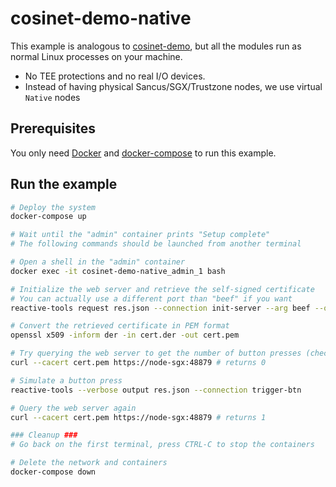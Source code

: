 # cosinet-demo-native

This example is analogous to [cosinet-demo](../cosinet-demo), but all the modules run as normal Linux processes on your machine.

- No TEE protections and no real I/O devices.
- Instead of having physical Sancus/SGX/Trustzone nodes, we use virtual `Native` nodes

## Prerequisites

You only need [Docker](https://docs.docker.com/get-docker/) and [docker-compose](https://docs.docker.com/compose/install/) to run this example.

## Run the example

```bash
# Deploy the system
docker-compose up

# Wait until the "admin" container prints "Setup complete"
# The following commands should be launched from another terminal

# Open a shell in the "admin" container
docker exec -it cosinet-demo-native_admin_1 bash

# Initialize the web server and retrieve the self-signed certificate
# You can actually use a different port than "beef" if you want
reactive-tools request res.json --connection init-server --arg beef --out cert.der

# Convert the retrieved certificate in PEM format
openssl x509 -inform der -in cert.der -out cert.pem

# Try querying the web server to get the number of button presses (check the port)
curl --cacert cert.pem https://node-sgx:48879 # returns 0

# Simulate a button press
reactive-tools --verbose output res.json --connection trigger-btn

# Query the web server again
curl --cacert cert.pem https://node-sgx:48879 # returns 1

### Cleanup ###
# Go back on the first terminal, press CTRL-C to stop the containers

# Delete the network and containers
docker-compose down
```
